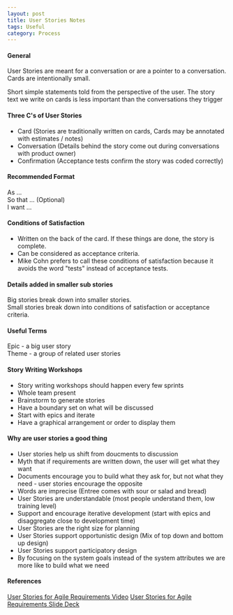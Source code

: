 ```yaml
---
layout: post
title: User Stories Notes
tags: Useful
category: Process
---
```

#### General ####

User Stories are meant for a conversation or are a pointer to a conversation.
Cards are intentionally small.

Short simple statements told from the perspective of the user.
The story text we write on cards is less important than the conversations they trigger  

#### Three C's of User Stories ####

- Card (Stories are traditionally written on cards, Cards may be annotated with estimates / notes)
- Conversation (Details behind the story come out during conversations with product owner)
- Confirmation (Acceptance tests confirm the story was coded correctly)

#### Recommended Format ####

As ...  
So that ... (Optional)  
I want ...  

#### Conditions of Satisfaction ####

- Written on the back of the card. If these things are done, the story is complete.  
- Can be considered as acceptance criteria.
- Mike Cohn prefers to call these conditions of satisfaction because it avoids the word "tests" instead of acceptance tests.  

#### Details added in smaller sub stories ####

Big stories break down into smaller stories.  
Small stories break down into conditions of satisfaction or acceptance criteria.  

#### Useful Terms ####

Epic - a big user story  
Theme - a group of related user stories  

#### Story Writing Workshops ####

- Story writing workshops should happen every few sprints  
- Whole team present  
- Brainstorm to generate stories  
- Have a boundary set on what will be discussed  
- Start with epics and iterate  
- Have a graphical arrangement or order to display them  

#### Why are user stories a good thing ####

- User stories help us shift from doucments to discussion  
- Myth that if requirements are written down, the user will get what they want  
- Documents encourage you to build what they ask for, but not what they need - user stories encourage the opposite  
- Words are imprecise (Entree comes with sour or salad and bread)  
- User Stories are understandable (most people understand them, low training level)
- Support and encourage iterative development (start with epics and disaggregate close to development time)
- User Stories are the right size for planning  
- User Stories support opportunistic design (Mix of top down and bottom up design)  
- User Stories support participatory design  
- By focusing on the system goals instead of the system attributes we are more like to build what we need  

#### References ####

[User Stories for Agile Requirements Video](https://vimeo.com/97516290)
[User Stories for Agile Requirements Slide Deck](https://speakerdeck.com/mikecohn/user-stories-for-agile-requirements-ndc-2014)
